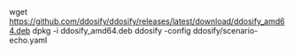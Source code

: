 wget https://github.com/ddosify/ddosify/releases/latest/download/ddosify_amd64.deb
dpkg -i ddosify_amd64.deb
ddosify -config ddosify/scenario-echo.yaml